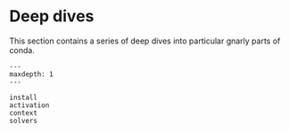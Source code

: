 # Deep dives

This section contains a series of deep dives into particular gnarly parts
of conda.

```{toctree}
---
maxdepth: 1
---

install
activation
context
solvers
```
